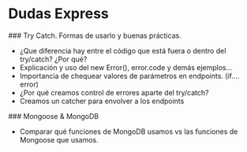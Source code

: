 # Dudas Express

### Try Catch. Formas de usarlo y buenas prácticas.

- ¿Que diferencia hay entre el código que está fuera o dentro del try/catch? ¿Por qué?
- Explicación y uso del new Error(), error.code y demás ejemplos...
- Importancia de chequear valores de parámetros en endpoints. (if.... error)
- ¿Por qué creamos control de errores aparte del try/catch?
- Creamos un catcher para envolver a los endpoints

### Mongoose & MongoDB

- Comparar qué funciones de MongoDB usamos vs las funciones de Mongoose que usamos.